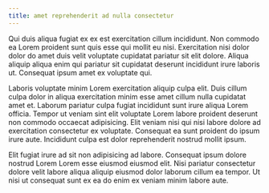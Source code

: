```yaml
---
title: amet reprehenderit ad nulla consectetur
---
```


Qui duis aliqua fugiat ex ex est exercitation cillum incididunt. Non commodo ea Lorem proident sunt quis esse qui mollit eu nisi. Exercitation nisi dolor dolor do amet duis velit voluptate cupidatat pariatur sit elit dolore. Aliqua aliquip aliqua enim qui pariatur sit cupidatat deserunt incididunt irure laboris ut. Consequat ipsum amet ex voluptate qui.

Laboris voluptate minim Lorem exercitation aliquip culpa elit. Duis cillum culpa dolor in aliqua exercitation minim esse amet cillum nulla cupidatat amet et. Laborum pariatur culpa fugiat incididunt sunt irure aliqua Lorem officia. Tempor ut veniam sint elit voluptate Lorem labore proident deserunt non commodo occaecat adipisicing. Elit veniam nisi qui nisi labore dolore ad exercitation consectetur ex voluptate. Consequat ea sunt proident do ipsum irure aute. Incididunt culpa est dolor reprehenderit nostrud mollit ipsum.

Elit fugiat irure ad sit non adipisicing ad labore. Consequat ipsum dolore nostrud Lorem Lorem esse eiusmod eiusmod elit. Nisi pariatur consectetur dolore velit labore aliqua aliquip eiusmod dolor laborum cillum ea tempor. Ut nisi ut consequat sunt ex ea do enim ex veniam minim labore aute.